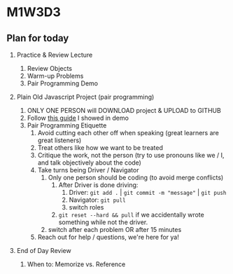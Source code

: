 # M1W3D3

## Plan for today

  1. Practice & Review Lecture
     1. Review Objects
     2. Warm-up Problems
     3. Pair Programming Demo
  2. Plain Old Javascript Project (pair programming)
     1. ONLY ONE PERSON will DOWNLOAD project & UPLOAD to GITHUB
     2. Follow [this guide](https://github.com/appacademy/Module-1-Resources/blob/main/additional_resources/week2/gitflow/README.md#basic-setup-for-pairing) I showed in demo
     3. Pair Programming Etiquette
        1. Avoid cutting each other off when speaking (great learners are great listeners)
        2. Treat others like how we want to be treated
        3. Critique the work, not the person (try to use pronouns like we / I, and talk objectively about the code)
        4. Take turns being Driver / Navigator 
           1. Only one person should be coding (to avoid merge conflicts)
              1. After Driver is done driving:
                 1. Driver: `git add .` | `git commit -m "message"` | `git push`
                 2. Navigator: `git pull`
                 3. switch roles
              2. `git reset --hard && pull` if we accidentally wrote something while not the driver.
           2. switch after each problem OR after 15 minutes
        5. Reach out for help / questions, we're here for ya!

  3. End of Day Review
     1. When to: Memorize vs. Reference


